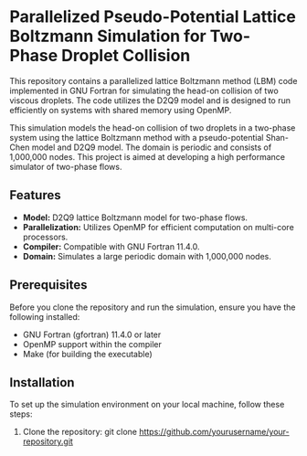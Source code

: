 # Parallelized Pseudo-Potential Lattice Boltzmann Simulation for Two-Phase Droplet Collision

This repository contains a parallelized lattice Boltzmann method (LBM) code implemented in GNU Fortran for simulating the head-on collision of two viscous droplets. The code utilizes the D2Q9 model and is designed to run efficiently on systems with shared memory using OpenMP.

This simulation models the head-on collision of two droplets in a two-phase system using the lattice Boltzmann method with a pseudo-potential Shan-Chen model and D2Q9 model. The domain is periodic and consists of 1,000,000 nodes. This project is aimed at developing a high performance simulator of two-phase flows.

## Features
- **Model:** D2Q9 lattice Boltzmann model for two-phase flows.
- **Parallelization:** Utilizes OpenMP for efficient computation on multi-core processors.
- **Compiler:** Compatible with GNU Fortran 11.4.0.
- **Domain:** Simulates a large periodic domain with 1,000,000 nodes.

## Prerequisites
Before you clone the repository and run the simulation, ensure you have the following installed:
- GNU Fortran (gfortran) 11.4.0 or later
- OpenMP support within the compiler
- Make (for building the executable)

## Installation

To set up the simulation environment on your local machine, follow these steps:
1. Clone the repository:
  git clone https://github.com/yourusername/your-repository.git
